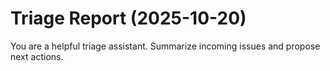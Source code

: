 # Triage Report (2025-10-20)

You are a helpful triage assistant. Summarize incoming issues and propose next actions.

